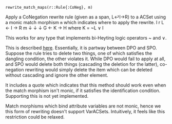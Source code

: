 ```
rewrite_match_maps(r::Rule{:CoNeg}, m)
```

Apply a CoNegation rewrite rule (given as a span, L↩I->R) to a ACSet using a monic match morphism `m` which indicates where to apply the rewrite.               l   r            L <- I -> R          m ↓    ↓    ↓            G <- K -> H   where  K = ~L ∨ I

This works for any type that implements bi-Heyting logic operators ~ and ∨.

This is described [here](https://topos.site/blog/2023/04/conegation-rewriting). Essentially, it is partway between DPO and SPO. Suppose the rule tries to delete two things, one of which satisfies the dangling condition, the other violates it. While DPO would fail to apply at all, and SPO would delete both things (cascading  the deletion for the latter), co-negation rewriting would simply delete the item  which can be deleted without cascading and ignore the other element.

It includes a quote which indicates that this method should work even when the  match morphism isn't monic, if it satisfies the identification condition.  Supporting this is not yet implemented.

Match morphisms which bind attribute variables are not monic, hence we this  form of rewriting doesn't support VarACSets. Intuitively, it feels like this  restriction could be relaxed.
